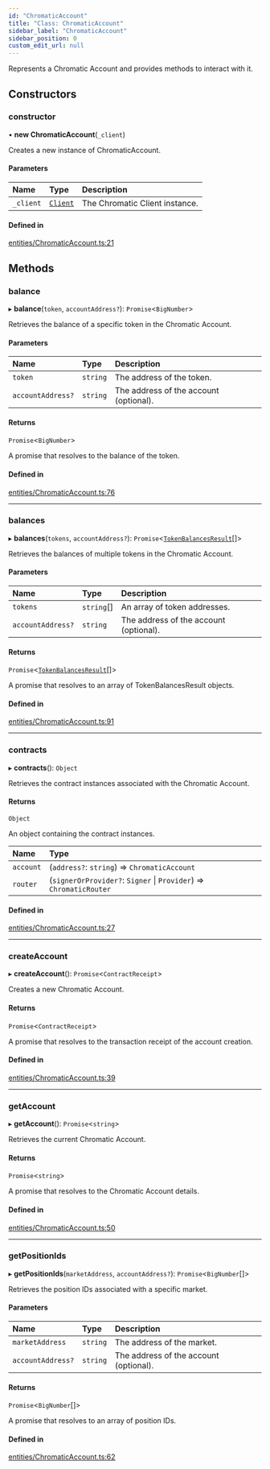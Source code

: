 ```yaml
---
id: "ChromaticAccount"
title: "Class: ChromaticAccount"
sidebar_label: "ChromaticAccount"
sidebar_position: 0
custom_edit_url: null
---
```


Represents a Chromatic Account and provides methods to interact with it.

## Constructors

### constructor

• **new ChromaticAccount**(`_client`)

Creates a new instance of ChromaticAccount.

#### Parameters

| Name | Type | Description |
| :------ | :------ | :------ |
| `_client` | [`Client`](Client.md) | The Chromatic Client instance. |

#### Defined in

[entities/ChromaticAccount.ts:21](https://github.com/chromatic-protocol/sdk/blob/afad83c/packages/sdk-ethers-v5/src/entities/ChromaticAccount.ts#L21)

## Methods

### balance

▸ **balance**(`token`, `accountAddress?`): `Promise`<`BigNumber`\>

Retrieves the balance of a specific token in the Chromatic Account.

#### Parameters

| Name | Type | Description |
| :------ | :------ | :------ |
| `token` | `string` | The address of the token. |
| `accountAddress?` | `string` | The address of the account (optional). |

#### Returns

`Promise`<`BigNumber`\>

A promise that resolves to the balance of the token.

#### Defined in

[entities/ChromaticAccount.ts:76](https://github.com/chromatic-protocol/sdk/blob/afad83c/packages/sdk-ethers-v5/src/entities/ChromaticAccount.ts#L76)

___

### balances

▸ **balances**(`tokens`, `accountAddress?`): `Promise`<[`TokenBalancesResult`](../interfaces/TokenBalancesResult.md)[]\>

Retrieves the balances of multiple tokens in the Chromatic Account.

#### Parameters

| Name | Type | Description |
| :------ | :------ | :------ |
| `tokens` | `string`[] | An array of token addresses. |
| `accountAddress?` | `string` | The address of the account (optional). |

#### Returns

`Promise`<[`TokenBalancesResult`](../interfaces/TokenBalancesResult.md)[]\>

A promise that resolves to an array of TokenBalancesResult objects.

#### Defined in

[entities/ChromaticAccount.ts:91](https://github.com/chromatic-protocol/sdk/blob/afad83c/packages/sdk-ethers-v5/src/entities/ChromaticAccount.ts#L91)

___

### contracts

▸ **contracts**(): `Object`

Retrieves the contract instances associated with the Chromatic Account.

#### Returns

`Object`

An object containing the contract instances.

| Name | Type |
| :------ | :------ |
| `account` | (`address?`: `string`) => `ChromaticAccount` |
| `router` | (`signerOrProvider?`: `Signer` \| `Provider`) => `ChromaticRouter` |

#### Defined in

[entities/ChromaticAccount.ts:27](https://github.com/chromatic-protocol/sdk/blob/afad83c/packages/sdk-ethers-v5/src/entities/ChromaticAccount.ts#L27)

___

### createAccount

▸ **createAccount**(): `Promise`<`ContractReceipt`\>

Creates a new Chromatic Account.

#### Returns

`Promise`<`ContractReceipt`\>

A promise that resolves to the transaction receipt of the account creation.

#### Defined in

[entities/ChromaticAccount.ts:39](https://github.com/chromatic-protocol/sdk/blob/afad83c/packages/sdk-ethers-v5/src/entities/ChromaticAccount.ts#L39)

___

### getAccount

▸ **getAccount**(): `Promise`<`string`\>

Retrieves the current Chromatic Account.

#### Returns

`Promise`<`string`\>

A promise that resolves to the Chromatic Account details.

#### Defined in

[entities/ChromaticAccount.ts:50](https://github.com/chromatic-protocol/sdk/blob/afad83c/packages/sdk-ethers-v5/src/entities/ChromaticAccount.ts#L50)

___

### getPositionIds

▸ **getPositionIds**(`marketAddress`, `accountAddress?`): `Promise`<`BigNumber`[]\>

Retrieves the position IDs associated with a specific market.

#### Parameters

| Name | Type | Description |
| :------ | :------ | :------ |
| `marketAddress` | `string` | The address of the market. |
| `accountAddress?` | `string` | The address of the account (optional). |

#### Returns

`Promise`<`BigNumber`[]\>

A promise that resolves to an array of position IDs.

#### Defined in

[entities/ChromaticAccount.ts:62](https://github.com/chromatic-protocol/sdk/blob/afad83c/packages/sdk-ethers-v5/src/entities/ChromaticAccount.ts#L62)

